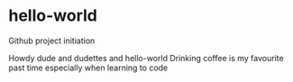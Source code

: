 # hello-world
Github project initiation 

Howdy dude and dudettes and hello-world 
Drinking coffee is my favourite past time especially when learning to code 

